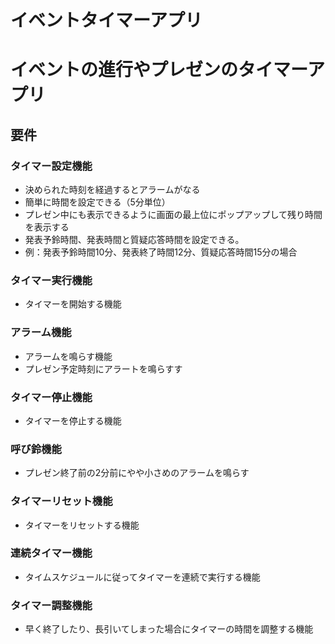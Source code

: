 # イベントタイマーアプリ
# イベントの進行やプレゼンのタイマーアプリ

## 要件

### タイマー設定機能
- 決められた時刻を経過するとアラームがなる
- 簡単に時間を設定できる（5分単位）
- プレゼン中にも表示できるように画面の最上位にポップアップして残り時間を表示する
- 発表予鈴時間、発表時間と質疑応答時間を設定できる。
- 例：発表予鈴時間10分、発表終了時間12分、質疑応答時間15分の場合

### タイマー実行機能
- タイマーを開始する機能

### アラーム機能
- アラームを鳴らす機能
- プレゼン予定時刻にアラートを鳴らすす
 

### タイマー停止機能
- タイマーを停止する機能

### 呼び鈴機能
- プレゼン終了前の2分前にやや小さめのアラームを鳴らす

### タイマーリセット機能
- タイマーをリセットする機能

### 連続タイマー機能
- タイムスケジュールに従ってタイマーを連続で実行する機能

### タイマー調整機能
- 早く終了したり、長引いてしまった場合にタイマーの時間を調整する機能
